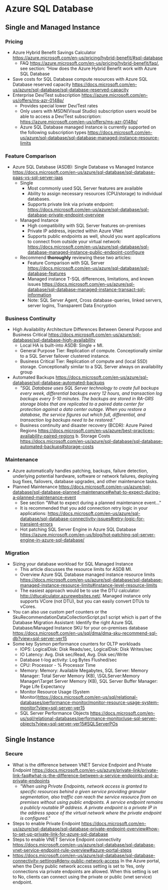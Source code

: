 # Azure SQL Database

## Single and Managed Instance

### Pricing
- Azure Hybrid Benefit Savings Calculator https://azure.microsoft.com/en-us/pricing/hybrid-benefit/#sql-database
  - FAQ https://azure.microsoft.com/en-us/pricing/hybrid-benefit/faq/, see section: “How does the Azure Hybrid Benefit work with Azure SQL Database
- Save costs for SQL Database compute resources with Azure SQL Database reserved capacity https://docs.microsoft.com/en-us/azure/sql-database/sql-database-reserved-capacity
- Enterprise Dev/Test subscription https://azure.microsoft.com/en-us/offers/ms-azr-0148p/
  - Provides special lower Dev/Test rates
  - Only users with MSDN(Visual Studio) subscription users would be able to access a Dev/Test subscription: https://azure.microsoft.com/en-us/offers/ms-azr-0148p/
  - Azure SQL Database managed Instance is currently supported on the following subscription types https://docs.microsoft.com/en-us/azure/sql-database/sql-database-managed-instance-resource-limits

### Feature Comparison
- Azure SQL Database (ASDB): Single Database vs Managed Instance https://docs.microsoft.com/en-us/azure/sql-database/sql-database-paas-vs-sql-server-iaas
  - Single 
    - Most commonly used SQL Server features are available
    - Ability to assign necessary resources (CPU/storage) to individual databases.
    - Supports private link via private endpoint: https://docs.microsoft.com/en-us/azure/sql-database/sql-database-private-endpoint-overview
  - Managed Instance
    - High compatibility with SQL Server features on-premises
    - Private IP address, injected within Azure VNet
    - Supports public endpoints as well, should you want applications to connect from outside your virtual network: https://docs.microsoft.com/en-us/azure/sql-database/sql-database-managed-instance-public-endpoint-configure
  - Recommend __thoroughly__ reviewing these two articles:
    - Feature Comparison with SQL Server https://docs.microsoft.com/en-us/azure/sql-database/sql-database-features
    - Managed instance T-SQL differences, limitations, and known issues https://docs.microsoft.com/en-us/azure/sql-database/sql-database-managed-instance-transact-sql-information
    - Note: SQL Server Agent, Cross database-queries, linked servers, server logins, Transparent Data Encryption

### Business Continuity
- High Availability Architecture Differences Between General Purpose and Business Critical https://docs.microsoft.com/en-us/azure/sql-database/sql-database-high-availability
  - Local HA is built-into ASDB: Single + MI. 
  - General Purpose Tier:  Replication of compute. Conceptionally similar to a SQL Server failover clustered instance. 
  - Business Critical Tier: Replication of compute and (local SSD) storage. Conceptionally similar to a SQL Server always on availability group
- Automated Backups https://docs.microsoft.com/en-us/azure/sql-database/sql-database-automated-backups
  - _"SQL Database uses SQL Server technology to create full backups every week, differential backups every 12 hours, and transaction log backups every 5-10 minutes. The backups are stored in RA-GRS storage blobs that are replicated to a paired data center for protection against a data center outage. When you restore a database, the service figures out which full, differential, and transaction log backups need to be restored."_
  - Business continuity and disaster recovery (BCDR): Azure Paired Regions https://docs.microsoft.com/en-us/azure/best-practices-availability-paired-regions 
b.	Storage Costs https://docs.microsoft.com/en-us/azure/sql-database/sql-database-automated-backups#storage-costs

### Maintenance
- Azure automatically handles patching, backups, failure detection, underlying potential hardware, software or network failures, deploying bug fixes, failovers, database upgrades, and other maintenance tasks.
- Planned Maintenance https://docs.microsoft.com/en-us/azure/sql-database/sql-database-planned-maintenance#what-to-expect-during-a-planned-maintenance-event
  - See section “What to expect during a planned maintenance event…"
  - It is recommended that you add connection retry logic in your applications: https://docs.microsoft.com/en-us/azure/sql-database/sql-database-connectivity-issues#retry-logic-for-transient-errors
  - Hot patching SQL Server Engine in Azure SQL Database https://azure.microsoft.com/en-us/blog/hot-patching-sql-server-engine-in-azure-sql-database/

### Migration
- Sizing your database workload for SQL Managed Instance
  - This article discusses the resource limits for ASDB MI. 
  - Overview Azure SQL Database managed instance resource limits https://docs.microsoft.com/en-us/azure/sql-database/sql-database-managed-instance-resource-limits#instance-level-resource-limits
  - The easiest approach would be to use the DTU calculator: http://dtucalculator.azurewebsites.net/. Managed instance only supports VCore (not DTU), but you can easily convert DTUs to vCores.
- You can also use custom perf counters or the SkuRecommendationDataCollectionScript.ps1 script which is part of the Database Migration Assistant:  Identify the right Azure SQL Database/Managed Instance SKU for your on-premises database https://docs.microsoft.com/en-us/sql/dma/dma-sku-recommend-sql-db?view=sql-server-ver15
- Some key Sysmon performance counters for OLTP workloads
  - IOPS: LogicalDisk: Disk Reads/sec, LogicalDisk: Disk Writes/sec
  - IO Latency: Avg. Disk sec/Read, Avg. Disk sec/Write
  - Database t-log activity: Log Bytes Flushed/sec
  - CPU: Processor - % Processor Time
  - Memory:    Memory: Available Megabytes,    SQL Server: Memory Manager: Total Server Memory (KB),    \SQLServer:Memory Manager\Target Server Memory (KB),    SQL Server Buffer Manager: Page Life Expectancy 
  - Monitor Resource Usage (System Monitor)https://docs.microsoft.com/en-us/sql/relational-databases/performance-monitor/monitor-resource-usage-system-monitor?view=sql-server-ver15
  - SQL Server Performance Objects https://docs.microsoft.com/en-us/sql/relational-databases/performance-monitor/use-sql-server-objects?view=sql-server-ver15#SQLServerPOs

## Single Instance

### Secure
- What is the difference between VNET Service Endpoint and Private Endpoint https://docs.microsoft.com/en-us/azure/private-link/private-link-faq#what-is-the-difference-between-a-service-endpoints-and-a-private-endpoints
  - _"When using Private Endpoints, network access is granted to specific resources behind a given service providing granular segmentation, also traffic can reach the service resource from on premises without using public endpoints. A service endpoint remains a publicly routable IP address. A private endpoint is a private IP in the address space of the virtual network where the private endpoint is configured."_
- Steps to enable Private Endpoint https://docs.microsoft.com/en-us/azure/sql-database/sql-database-private-endpoint-overview#how-to-set-up-private-link-for-azure-sql-database
- Steps to enable VNET Service Endpoint connectivity https://docs.microsoft.com/en-us/azure/sql-database/sql-database-vnet-service-endpoint-rule-overview#azure-portal-steps
- https://docs.microsoft.com/en-us/azure/sql-database/sql-database-connectivity-settings#deny-public-network-access In the Azure portal, when the Deny public network access setting is set to Yes, only connections via private endpoints are allowed. When this setting is set to No, clients can connect using the private or public (vnet service) endpoint. 



